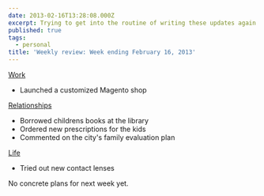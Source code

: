 ```yaml
---
date: 2013-02-16T13:28:08.000Z
excerpt: Trying to get into the routine of writing these updates again...
published: true
tags:
  - personal
title: 'Weekly review: Week ending February 16, 2013'
---
```

<span style="text-decoration: underline;">Work</span>

*   Launched a customized Magento shop

<span style="text-decoration: underline;">Relationships</span>

*   Borrowed childrens books at the library
*   Ordered new prescriptions for the kids
*   Commented on the city's family evaluation plan

<span style="text-decoration: underline;">Life</span>

*   Tried out new contact lenses

No concrete plans for next week yet.
